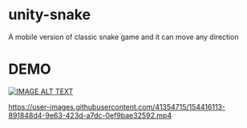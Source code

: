 # unity-snake
A mobile version of classic snake game and it can move any direction

# DEMO  
[![IMAGE ALT TEXT](http://img.youtube.com/vi/GtlcOowVptU/0.jpg)](https://www.youtube.com/watch?v=GtlcOowVptU "Unity Snake Game")



https://user-images.githubusercontent.com/41354715/154416113-891848d4-9e63-423d-a7dc-0ef9bae32592.mp4

